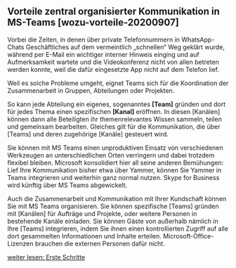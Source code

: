 ## Vorteile zentral organisierter Kommunikation in MS-Teams [wozu-vorteile-20200907]

Vorbei die Zeiten, in denen über private Telefonnummern in WhatsApp-Chats Geschäftliches auf dem vermeintlich „schnellen“ Weg geklärt wurde, während per E-Mail ein wichtiger interner Hinweis einging und auf Aufmerksamkeit wartete und die Videokonferenz nicht von allen betreten werden konnte, weil die dafür eingesetzte App nicht auf dem Telefon lief.

Weil es solche Probleme umgeht, eignet Teams sich für die Koordination der Zusammenarbeit in Gruppen, Abteilungen oder Projekten.

So kann jede Abteilung ein eigenes, sogenanntes **[Team]** gründen und dort für jedes Thema einen spezifischen **[Kanal]** eröffnen. In diesen [Kanälen] können dann alle Beteiligten ihr themenrelevantes Wissen sammeln, teilen und gemeinsam bearbeiten. Gleiches gilt für die Kommunikation, die über [Teams] und deren zugehörige [Kanäle] gesteuert wird.

Sie können mit MS Teams einen unproduktiven Einsatz von verschiedenen Werkzeugen an unterschiedlichen Orten verringern und dabei trotzdem flexibel bleiben. Microsoft konsolidiert hier all seine anderen Bemühungen: Lief Ihre Kommunikation bisher etwa über Yammer, können Sie Yammer in Teams integrieren und weiterhin ganz normal nutzen. Skype for Business wird künftig über MS Teams abgewickelt.

Auch die Zusammenarbeit und Kommunikation mit Ihrer Kundschaft können Sie mit MS Teams organisieren. Sie können spezifische [Teams] gründen mit [Kanälen] für Aufträge und Projekte, oder weitere Personen in bestehende Kanäle einladen. Sie können Gäste von außerhalb nämlich in Ihre [Teams] integrieren, indem Sie ihnen einen kontrollierten Zugriff auf alle dort gesammelten Informationen und Inhalte erteilen. Microsoft-Office-Lizenzen brauchen die externen Personen dafür nicht.

[weiter lesen: Erste Schritte](#wozu-einfuehrung-20200907)
